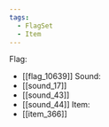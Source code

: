 ```yaml
---
tags:
  - FlagSet
  - Item
---
```

Flag:
- [[flag_10639]]
Sound:
- [[sound_17]]
- [[sound_43]]
- [[sound_44]]
Item:
- [[item_366]]
